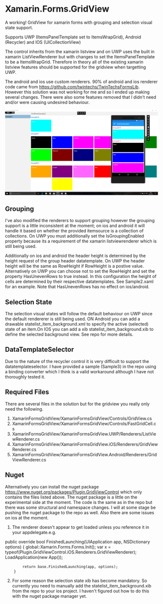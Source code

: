  # Xamarin.Forms.GridView
A working! GridView for xamarin forms with grouping and selection visual state support.

Supports UWP (ItemsPanelTemplate set to ItemsWrapGrid), Android (Recycler)  and IOS (UICollectionView) 

The control inherits from the xamarin listview and on UWP uses the built in xamarin ListViewRenderer but with changes to set the ItemsPanelTemplate to be a ItemsWrapGrid. Therefore in theory all of the existing xamarin listview features should be supported for the gridview when targetting UWP.

The android and ios use custom renderers. 90% of android and ios renderer code came from https://github.com/twintechs/TwinTechsFormsLib. However this solution was not working for me and so I ended up making several changes. There were also some features removed that I didn't need and/or were causing undesired behaviour. 

![Alt text](/XamarinGridView.png?raw=true "Screenshot")

Grouping
----------------
I've also modified the renderers to support grouping however the grouping support is a little inconsistent at the moment; on ios and android it will handle it based on whether the provided itemsource is a collection of collections. On UWP you must additionally set the IsGroupingEnabled property because its a requirement of the xamarin listviewrenderer which is still being used.

Additionally on ios and android the header height is determined by the height request of the group header datatemplate. On UWP the header height will be the same as RowHeight if RowHeight is a postive value. Alternatively on UWP you can choose not to set the RowHeight and set the property HasUnevenRows to true instead. In this configuration the height of cells are determined by their respective datatemplates. See Sample2.xaml for an example. Note that HasUnevenRows has no effect on ios/android.

Selection State
----------------
The selection visual states will follow the default behaviour on UWP since the default rendererer is still being used. 
ON Android you can add a drawable statelist_item_background.xml to specify the active (selected) state of an item.On IOS you can add a xib statelist_item_background.xib to define the selected background view. See repo for more details.

DataTemplateSelector
--------------------
Due to the nature of the recycler control it is very difficult to support the datatemplateselector. I have provided a sample (Sample3) in the repo using a binding converter which I think is a valid workaround although I have not thoroughly tested it.

Required Files
----------------
There are several files in the solution but for the gridview you really only need the following.

1. XamarinFormsGridView/XamarinFormsGridView/Controls/GridView.cs
2. XamarinFormsGridView/XamarinFormsGridView/Controls/FastGridCell.cs
3. XamarinFormsGridView/XamarinFormsGridView.UWP/Renderers/ListViewRenderer.cs
4. XamarinFormsGridView/XamarinFormsGridView.iOS/Renderers/GridViewRenderer.cs
5. XamarinFormsGridView/XamarinFormsGridView.Android/Renderers/GridViewRenderer.cs

Nuget 
----------------
Alternatively you can install the nuget package https://www.nuget.org/packages/Plugin.GridViewControl which only contains the files listed above. The nuget package is a little on the experimental side at the moment. The code is the same as in the repo but there was some structural and namespace changes. I will at some stage be pushing the nuget package to the repo as well. Also there are some issues on ios at the moment. 

1. The renderer doesn't appear to get loaded unless you reference it in your appdelegate.e.g.

public override bool FinishedLaunching(UIApplication app, NSDictionary options)
        {
            global::Xamarin.Forms.Forms.Init();
            var x = typeof(Plugin.GridViewControl.iOS.Renderers.GridViewRenderer);
            LoadApplication(new App());

            return base.FinishedLaunching(app, options);
        }

2. For some reason the selection state xib has become mandatory. So currently you need to manually add the statelist_item_background.xib from the repo to your ios project. I haven't figured out how to do this with the nuget package manager yet.
